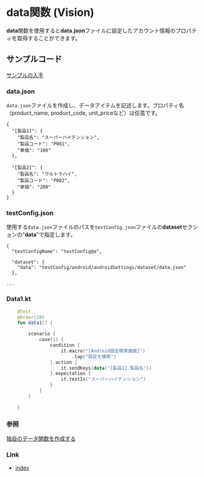# data関数 (Vision)

**data**関数を使用すると**data.json**ファイルに設定したアカウント情報のプロパティを取得することができます。

## サンプルコード

[サンプルの入手](../../../getting_samples_ja.md)

### data.json

`data.json`ファイルを作成し、データアイテムを記述します。プロパティ名（product_name, product_code, unit_priceなど）は任意です。

```
{
  "[製品1]": {
    "製品名": "スーパーハイテンション",
    "製品コード": "P001",
    "単価": "100"
  },

  "[製品2]": {
    "製品名": "ウルトラハイ",
    "製品コード": "P002",
    "単価": "200"
  }
}
```

### testConfig.json

使用する`data.json`ファイルのパスを`testConfig.json`ファイルの**dataset**セクションの"**data**"で指定します。

```
{
  "testConfigName": "testConfig@a",

  "dataset": {
    "data": "testConfig/android/androidSettings/dataset/data.json"
  },

...
```

### Data1.kt

```kotlin
    @Test
    @Order(10)
    fun data1() {

        scenario {
            case(1) {
                condition {
                    it.macro("[Android設定検索画面]")
                        .tap("設定を検索")
                }.action {
                    it.sendKeys(data("[製品1].製品名"))
                }.expectation {
                    it.textIs("スーパーハイテンション")
                }
            }
        }

    }
```

### 参照

[独自のデータ関数を作成する](../../../../common/advanced/creating_you_own_data_function_ja.md)

### Link

- [index](../../../../index_ja.md)
